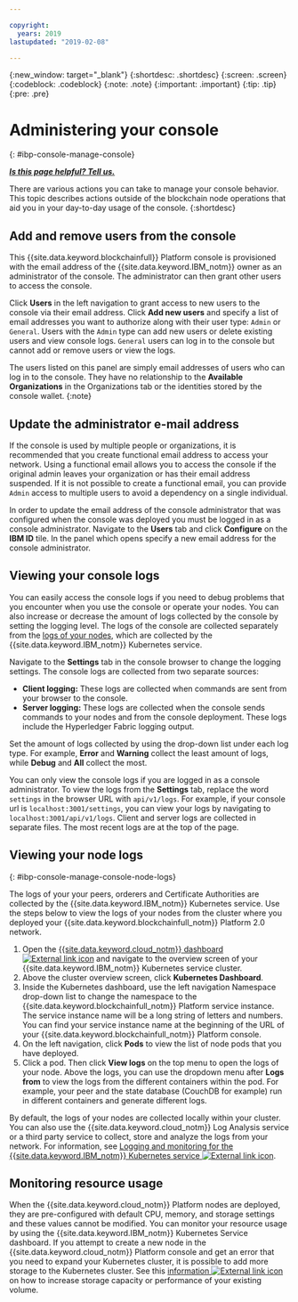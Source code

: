 ```yaml
---

copyright:
  years: 2019
lastupdated: "2019-02-08"

---
```


{:new_window: target="_blank"}
{:shortdesc: .shortdesc}
{:screen: .screen}
{:codeblock: .codeblock}
{:note: .note}
{:important: .important}
{:tip: .tip}
{:pre: .pre}


# Administering your console
{: #ibp-console-manage-console}

***[Is this page helpful? Tell us.](https://www.surveygizmo.com/s3/4501493/IBM-Blockchain-Documentation)***

There are various actions you can take to manage your console behavior. This topic describes actions outside of the blockchain node operations that aid you in your day-to-day usage of the console.
{:shortdesc}

## Add and remove users from the console

This {{site.data.keyword.blockchainfull}} Platform console is provisioned with the email address of the {{site.data.keyword.IBM_notm}} owner as an administrator of the console. The administrator can then grant other users to access the console.

Click **Users** in the left navigation to grant access to new users to the console via their email address. Click **Add new users** and specify a list of email addresses you want to authorize along with their user type: `Admin` or `General`. Users with the `Admin` type can add new users or delete existing users and view console logs. `General` users can log in to the console but cannot add or remove users or view the logs.


The users listed on this panel are simply email addresses of users who can log in to the console. They have no relationship to the **Available Organizations** in the Organizations tab or the identities stored by the console wallet.
{:note}

## Update the administrator e-mail address

If the console is used by multiple people or organizations, it is recommended that you create functional email address to access your network. Using a functional email allows you to access the console if the original admin leaves your organization or has their email address suspended. If it is not possible to create a functional email, you can provide `Admin` access to multiple users to avoid a dependency on a single individual.

In order to update the email address of the console administrator that was configured when the console was deployed you must be logged in as a console administrator. Navigate to the **Users** tab and click **Configure** on the **IBM ID** tile. In the panel which opens specify a new email address for the console administrator.


## Viewing your console logs

You can easily access the console logs if you need to debug problems that you encounter when you use the console or operate your nodes. You can also increase or decrease the amount of logs collected by the console by setting the logging level. The logs of the console are collected separately from the [logs of your nodes](/docs/services/blockchain/howto/ibp-console-manage.html#ibp-console-manage-console-node-logs), which are collected by the {{site.data.keyword.IBM_notm}} Kubernetes service.

Navigate to the **Settings** tab in the console browser to change the logging settings. The console logs are collected from two separate sources:

  * **Client logging:** These logs are collected when commands are sent from your browser to the console.
  * **Server logging:** These logs are collected when the console sends commands to your nodes and from the console deployment. These logs include the Hyperledger Fabric logging output.

Set the amount of logs collected by using the drop-down list under each log type. For example, **Error** and **Warning** collect the least amount of logs, while **Debug** and **All** collect the most.

You can only view the console logs if you are logged in as a console administrator. To view the logs from the **Settings** tab, replace the word `settings` in the browser URL with `api/v1/logs`. For example, if your console url is `localhost:3001/settings`, you can view your logs by navigating to `localhost:3001/api/v1/logs`. Client and server logs are collected in separate files. The most recent logs are at the top of the page.


## Viewing your node logs
{: #ibp-console-manage-console-node-logs}

The logs of your your peers, orderers and Certificate Authorities are collected by the {{site.data.keyword.IBM_notm}} Kubernetes service. Use the steps below to view the logs of your nodes from the cluster where you deployed your {{site.data.keyword.blockchainfull_notm}} Platform 2.0 network.

1. Open the [{{site.data.keyword.cloud_notm}} dashboard ![External link icon](../images/external_link.svg "External link icon")](https://console.bluemix.net/dashboard/apps/) and navigate to the overview screen of your {{site.data.keyword.IBM_notm}} Kubernetes service cluster.
2. Above the cluster overview screen, click **Kubernetes Dashboard**.
3. Inside the Kubernetes dashboard, use the left navigation Namespace drop-down list to change the namespace to the {{site.data.keyword.blockchainfull_notm}} Platform service instance. The service instance name will be a long string of letters and numbers. You can find your service instance name at the beginning of the URL of your {{site.data.keyword.blockchainfull_notm}} Platform console.
4. On the left navigation, click **Pods** to view the list of node pods that you have deployed.
5. Click a pod. Then click **View logs** on the top menu to open the logs of your node. Above the logs, you can use the dropdown menu after **Logs from** to view the logs from the different containers within the pod. For example, your peer and the state database (CouchDB for example) run in different containers and generate different logs.

By default, the logs of your nodes are collected locally within your cluster. You can also use the {{site.data.keyword.cloud_notm}} Log Analysis service or a third party service to collect, store and analyze the logs from your network. For information, see [Logging and monitoring for the {{site.data.keyword.IBM_notm}} Kubernetes service ![External link icon](../images/external_link.svg "External link icon")](https://console.cloud.ibm.com/docs/containers?topic=containers-health#health "Logging and Monitoring for the {{site.data.keyword.IBM_notm}} Kubernetes service").


## Monitoring resource usage

When the {{site.data.keyword.cloud_notm}} Platform nodes are deployed, they are pre-configured with default CPU, memory, and storage settings and these values cannot be modified. You can monitor your resource usage by using the {{site.data.keyword.IBM_notm}} Kubernetes Service dashboard. If you attempt to create a new node in the {{site.data.keyword.cloud_notm}} Platform console and get an error that you need to expand your Kubernetes cluster, it is possible to add more storage to the Kubernetes cluster. See this [information ![External link icon](../images/external_link.svg "External link icon")](https://console.bluemix.net/docs/containers/cs_storage_file.html#change_storage_configuration "Changing the size and IOPS of your existing storage device") on how to increase storage capacity or performance of your existing volume.
